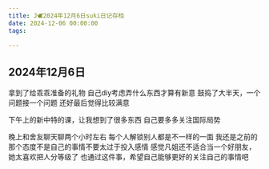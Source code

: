 ```yaml
---
title: J🕊️2024年12月6日suki日记存档
date: 2024-12-06 00:00:00
tags:

---
```


## 2024年12月6日

拿到了给乖乖准备的礼物
自己diy考虑弄什么东西才算有新意
鼓捣了大半天，一个问题接一个问题
还好最后觉得比较满意

下午上的新中特的课，让我想到了很多东西
自己要多多关注国际局势

晚上和舍友聊天聊两个小时左右
每个人解锁别人都是不一样的一面
我还是之前的那个态度不是自己的事情不要太过于投入感情
感觉凡姐还不适合当一个好朋友，她太喜欢把人分等级了
也通过这件事，希望自己能够更好的关注自己的事情吧
